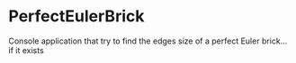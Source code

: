 # PerfectEulerBrick
Console application that try to find the edges size of a perfect Euler brick... if it exists
